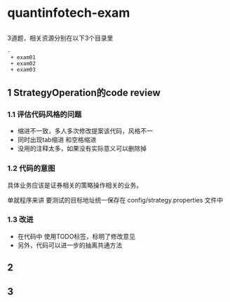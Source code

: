 # quantinfotech-exam

##
3道题，相关资源分别在以下3个目录里
```
-
 + exam01
 + exam02
 + exam03
```

## 1 StrategyOperation的code review
### 1.1 评估代码风格的问题
* 缩进不一致，多人多次修改提案该代码，风格不一
* 同时出现tab缩进 和空格缩进
* 没用的注释太多，如果没有实际意义可以删除掉
### 1.2 代码的意图
具体业务应该是证券相关的策略操作相关的业务。

单就程序来讲
要测试的目标地址统一保存在 config/strategy.properties 文件中

### 1.3 改进
* 在代码中 使用TODO标签，标明了修改意见
* 另外，代码可以进一步的抽离共通方法
## 2
## 3